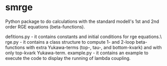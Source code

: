 # smrge
Python package to do calculations with the standard modell's 1st and 2nd order RGE equations (beta-functions).

defitions.py - it contains constants and initial conditions for rge equations.\\
rge.py - it contains a class structure to compute 1- and 2-loop beta-functions with extra Yukawa-terms (top-, tau-, and bottom-kvark) and with only top-kvark Yukawa-term.
example.py - it contains an example to execute the code to display the running of lambda coupling.

